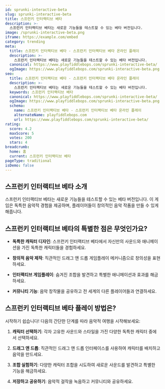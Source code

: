 ```yaml
---
id: sprunki-interactive-beta
slug: sprunki-interactive-beta
title: 스프런키 인터랙티브 베타
description: >-
  스프런키 인터랙티브 베타는 새로운 기능들을 테스트할 수 있는 베타 버전입니다.
image: /sprunki-interactive-beta.png
iframe: https://example.com/embed
category: trending
meta:
  title: 스프런키 인터랙티브 베타 - 스프런키 인터랙티브 베타 온라인 플레이
  description: >-
    스프런키 인터랙티브 베타는 새로운 기능들을 테스트할 수 있는 베타 버전입니다.
  canonical: https://www.playfiddlebops.com/sprunki-interactive-beta/
  ogImage: https://www.playfiddlebops.com/sprunki-interactive-beta.png
seo:
  title: 스프런키 인터랙티브 베타 - 스프런키 인터랙티브 베타 온라인 플레이
  description: >-
    스프런키 인터랙티브 베타는 새로운 기능들을 테스트할 수 있는 베타 버전입니다.
  keywords: 스프런키 인터랙티브 베타
  canonical: https://www.playfiddlebops.com/sprunki-interactive-beta/
  ogImage: https://www.playfiddlebops.com/sprunki-interactive-beta.png
  schema:
    name: 스프런키 인터랙티브 베타 - 스프런키 인터랙티브 베타 온라인 플레이
    alternateName: playfiddlebops.com
    url: https://www.playfiddlebops.com/sprunki-interactive-beta/
rating:
  score: 4.2
  maxScore: 5
  votes: 200
  stars: 4
breadcrumb:
  home: 홈
  current: 스프런키 인터랙티브 베타
pageType: traditional
isDemo: false
---
```


## 스프런키 인터랙티브 베타 소개

스프런키 인터랙티브 베타는 새로운 기능들을 테스트할 수 있는 베타 버전입니다. 이 게임은 독특한 음악적 경험을 제공하며, 플레이어들이 창의적인 음악 작품을 만들 수 있게 해줍니다.

## 스프런키 인터랙티브 베타의 특별한 점은 무엇인가요?

- **독특한 캐릭터 디자인**: 스프런키 인터랙티브 베타에서 자신만의 사운드와 애니메이션을 가진 독특한 캐릭터들을 경험하세요.

- **창의적 음악 제작**: 직관적인 드래그 앤 드롭 게임플레이 메커니즘으로 창의성을 표현하세요.

- **인터랙티브 게임플레이**: 숨겨진 조합을 발견하고 특별한 애니메이션과 효과를 해금하세요.

- **커뮤니티 기능**: 음악 창작물을 공유하고 전 세계의 다른 플레이어들과 연결하세요.

## 스프런키 인터랙티브 베타 플레이 방법은?

시작하기 쉽습니다! 다음의 간단한 단계를 따라 음악적 여행을 시작해보세요:

1. **캐릭터 선택하기**: 각자 고유한 사운드와 스타일을 가진 다양한 독특한 캐릭터 중에서 선택하세요.

1. **드래그 앤 드롭**: 직관적인 드래그 앤 드롭 인터페이스를 사용하여 캐릭터를 배치하고 음악을 만드세요.

1. **조합 실험하기**: 다양한 캐릭터 조합을 시도하여 새로운 사운드를 발견하고 특별한 기능을 해금하세요.

1. **저장하고 공유하기**: 음악적 걸작을 녹음하고 커뮤니티와 공유하세요.

